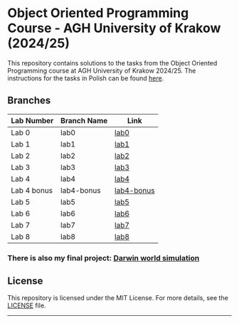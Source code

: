 # Object Oriented Programming Course - AGH University of Krakow (2024/25)

This repository contains solutions to the tasks from the Object Oriented Programming course at AGH University of Krakow 2024/25. 
The instructions for the tasks in Polish can be found [here](https://github.com/Soamid/obiektowe-lab).

## Branches

| Lab Number | Branch Name | Link |
|------------|-------------|------|
| Lab 0      | lab0        | [lab0](https://github.com/onikw/Object-Oriented-Programming-Course/tree/lab0) |
| Lab 1      | lab1        | [lab1](https://github.com/onikw/Object-Oriented-Programming-Course/tree/lab1) |
| Lab 2      | lab2        | [lab2](https://github.com/onikw/Object-Oriented-Programming-Course/tree/lab2) |
| Lab 3      | lab3        | [lab3](https://github.com/onikw/Object-Oriented-Programming-Course/tree/lab3) |
| Lab 4      | lab4        | [lab4](https://github.com/onikw/Object-Oriented-Programming-Course/tree/lab4) |
| Lab 4 bonus      | lab4-bonus  | [lab4-bonus](https://github.com/onikw/Object-Oriented-Programming-Course/tree/lab4-bonus) |
| Lab 5      | lab5        | [lab5](https://github.com/onikw/Object-Oriented-Programming-Course/tree/lab5) |
| Lab 6      | lab6        | [lab6](https://github.com/onikw/Object-Oriented-Programming-Course/tree/lab6) |
| Lab 7      | lab7        | [lab7](https://github.com/onikw/Object-Oriented-Programming-Course/tree/lab7) |
| Lab 8      | lab8        | [lab8](https://github.com/onikw/Object-Oriented-Programming-Course/tree/lab8) |

### There is also my final project: [Darwin world simulation](https://github.com/martowicz/Darwin_World) 
## License

This repository is licensed under the MIT License. For more details, see the [LICENSE](https://github.com/onikw/Object-Oriented-Programming-Course/blob/main/LICENCE) file.

---
